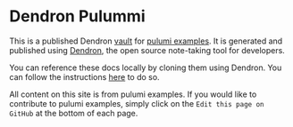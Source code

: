 
# Dendron Pulummi

This is a published Dendron [vault](https://wiki.dendron.so/notes/c6fd6bc4-7f75-4cbb-8f34-f7b99bfe2d50.html#vaults) for [pulumi examples](https://github.com/pulumi/examples).  It is generated and published using [Dendron](http://dendron.so/), the open source note-taking tool for developers. 

You can reference these docs locally by cloning them using Dendron. You can follow the instructions [here](TODO) to do so. 

All content on this site is from pulumi examples. If you would like to contribute to pulumi examples, simply click on the `Edit this page on GitHub` at the bottom of each page. 

